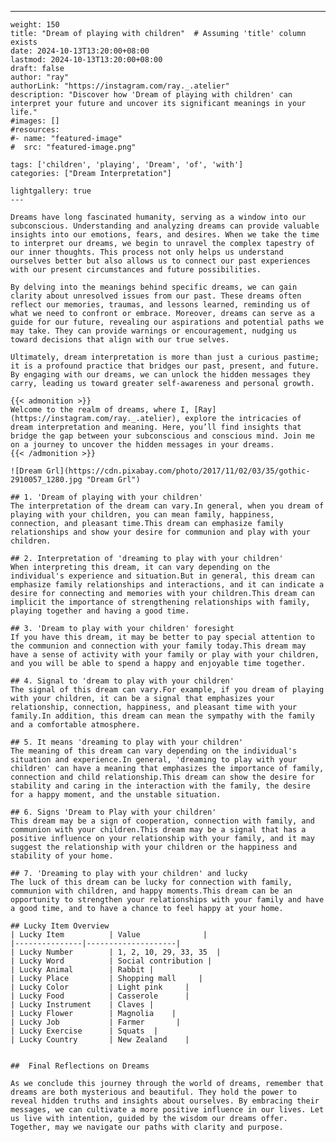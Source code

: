 ---
    weight: 150
    title: "Dream of playing with children"  # Assuming 'title' column exists
    date: 2024-10-13T13:20:00+08:00
    lastmod: 2024-10-13T13:20:00+08:00
    draft: false
    author: "ray"
    authorLink: "https://instagram.com/ray._.atelier"
    description: "Discover how 'Dream of playing with children' can interpret your future and uncover its significant meanings in your life."
    #images: []
    #resources:
    #- name: "featured-image"
    #  src: "featured-image.png"
    
    tags: ['children', 'playing', 'Dream', 'of', 'with']
    categories: ["Dream Interpretation"]
    
    lightgallery: true
    ---
    
    Dreams have long fascinated humanity, serving as a window into our subconscious. Understanding and analyzing dreams can provide valuable insights into our emotions, fears, and desires. When we take the time to interpret our dreams, we begin to unravel the complex tapestry of our inner thoughts. This process not only helps us understand ourselves better but also allows us to connect our past experiences with our present circumstances and future possibilities.
    
    By delving into the meanings behind specific dreams, we can gain clarity about unresolved issues from our past. These dreams often reflect our memories, traumas, and lessons learned, reminding us of what we need to confront or embrace. Moreover, dreams can serve as a guide for our future, revealing our aspirations and potential paths we may take. They can provide warnings or encouragement, nudging us toward decisions that align with our true selves.
    
    Ultimately, dream interpretation is more than just a curious pastime; it is a profound practice that bridges our past, present, and future. By engaging with our dreams, we can unlock the hidden messages they carry, leading us toward greater self-awareness and personal growth.
    
    {{< admonition >}}
    Welcome to the realm of dreams, where I, [Ray](https://instagram.com/ray._.atelier), explore the intricacies of dream interpretation and meaning. Here, you’ll find insights that bridge the gap between your subconscious and conscious mind. Join me on a journey to uncover the hidden messages in your dreams.
    {{< /admonition >}}
    
    ![Dream Grl](https://cdn.pixabay.com/photo/2017/11/02/03/35/gothic-2910057_1280.jpg "Dream Grl")
    
    ## 1. 'Dream of playing with your children'
    The interpretation of the dream can vary.In general, when you dream of playing with your children, you can mean family, happiness, connection, and pleasant time.This dream can emphasize family relationships and show your desire for communion and play with your children.
    
    ## 2. Interpretation of 'dreaming to play with your children'
    When interpreting this dream, it can vary depending on the individual's experience and situation.But in general, this dream can emphasize family relationships and interactions, and it can indicate a desire for connecting and memories with your children.This dream can implicit the importance of strengthening relationships with family, playing together and having a good time.
    
    ## 3. 'Dream to play with your children' foresight
    If you have this dream, it may be better to pay special attention to the communion and connection with your family today.This dream may have a sense of activity with your family or play with your children, and you will be able to spend a happy and enjoyable time together.
    
    ## 4. Signal to 'dream to play with your children'
    The signal of this dream can vary.For example, if you dream of playing with your children, it can be a signal that emphasizes your relationship, connection, happiness, and pleasant time with your family.In addition, this dream can mean the sympathy with the family and a comfortable atmosphere.
    
    ## 5. It means 'dreaming to play with your children'
    The meaning of this dream can vary depending on the individual's situation and experience.In general, 'dreaming to play with your children' can have a meaning that emphasizes the importance of family, connection and child relationship.This dream can show the desire for stability and caring in the interaction with the family, the desire for a happy moment, and the unstable situation.
    
    ## 6. Signs 'Dream to Play with your children'
    This dream may be a sign of cooperation, connection with family, and communion with your children.This dream may be a signal that has a positive influence on your relationship with your family, and it may suggest the relationship with your children or the happiness and stability of your home.
    
    ## 7. 'Dreaming to play with your children' and lucky
    The luck of this dream can be lucky for connection with family, communion with children, and happy moments.This dream can be an opportunity to strengthen your relationships with your family and have a good time, and to have a chance to feel happy at your home.
    
    ## Lucky Item Overview
    | Lucky Item          | Value              |
    |---------------|--------------------|
    | Lucky Number        | 1, 2, 10, 29, 33, 35  |
    | Lucky Word          | Social contribution |
    | Lucky Animal        | Rabbit |
    | Lucky Place         | Shopping mall     |
    | Lucky Color         | Light pink     |
    | Lucky Food          | Casserole      |
    | Lucky Instrument    | Claves |
    | Lucky Flower        | Magnolia    |
    | Lucky Job           | Farmer       |
    | Lucky Exercise      | Squats  |
    | Lucky Country       | New Zealand    |
    
    
    ##  Final Reflections on Dreams
    
    As we conclude this journey through the world of dreams, remember that dreams are both mysterious and beautiful. They hold the power to reveal hidden truths and insights about ourselves. By embracing their messages, we can cultivate a more positive influence in our lives. Let us live with intention, guided by the wisdom our dreams offer. Together, may we navigate our paths with clarity and purpose.
    